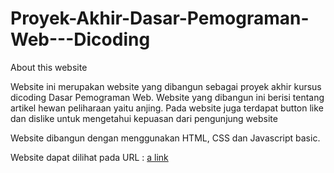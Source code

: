 # Proyek-Akhir-Dasar-Pemograman-Web---Dicoding

About this website

Website ini merupakan website yang dibangun sebagai proyek akhir kursus dicoding Dasar Pemograman Web. 
Website yang dibangun ini berisi tentang artikel hewan peliharaan yaitu anjing. Pada website juga terdapat button like dan dislike untuk mengetahui kepuasan dari pengunjung website

Website dibangun dengan menggunakan HTML, CSS dan Javascript basic.

Website dapat dilihat pada URL : [a link](https://alvionita108.github.io/Proyek-Akhir-Dasar-Pemograman-Web---Dicoding/)
